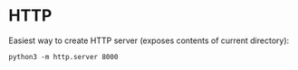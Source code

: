 # HTTP

Easiest way to create HTTP server (exposes contents of current directory):

```shell
python3 -m http.server 8000
```
